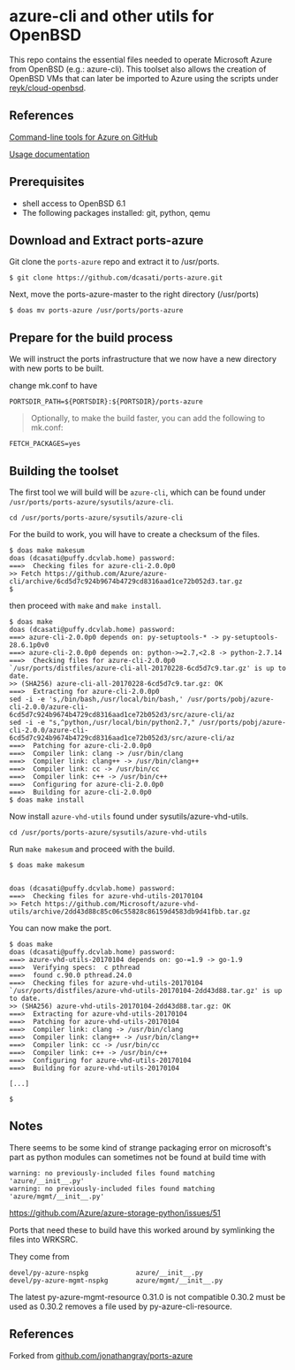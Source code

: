 
#  azure-cli and other utils for OpenBSD

This repo contains the essential files needed to operate Microsoft Azure from OpenBSD (e.g.: azure-cli). 
This toolset also allows the creation of OpenBSD VMs that can later be imported to Azure using the scripts under
[reyk/cloud-openbsd](https://github.com/reyk/cloud-openbsd). 

## References

[Command-line tools for Azure on GitHub](https://github.com/Azure/azure-cli)

[Usage documentation](https://docs.microsoft.com/en-us/cli/azure/)

## Prerequisites

* shell access to OpenBSD 6.1
* The following packages installed: git, python, qemu

## Download and Extract ports-azure

Git clone the `ports-azure` repo and extract it to /usr/ports.

```
$ git clone https://github.com/dcasati/ports-azure.git
```

Next, move the ports-azure-master to the right directory (/usr/ports)

```
$ doas mv ports-azure /usr/ports/ports-azure
```

## Prepare for the build process

We will instruct the ports infrastructure that we now have a new directory with new ports to be 
built. 

change mk.conf to have

```
PORTSDIR_PATH=${PORTSDIR}:${PORTSDIR}/ports-azure
```
 
> Optionally, to make the build faster, you can add the following to mk.conf:

```
FETCH_PACKAGES=yes
```
## Building the toolset

The first tool we will build will be `azure-cli`, which can be found under `/usr/ports/ports-azure/sysutils/azure-cli`.

```
cd /usr/ports/ports-azure/sysutils/azure-cli
```
For the build to work, you will have to create a checksum of the files.

```
$ doas make makesum                                                    
doas (dcasati@puffy.dcvlab.home) password: 
===>  Checking files for azure-cli-2.0.0p0
>> Fetch https://github.com/Azure/azure-cli/archive/6cd5d7c924b9674b4729cd8316aad1ce72b052d3.tar.gz
$
```

then proceed with `make` and `make install`.
```
$ doas make
doas (dcasati@puffy.dcvlab.home) password: 
===> azure-cli-2.0.0p0 depends on: py-setuptools-* -> py-setuptools-28.6.1p0v0
===> azure-cli-2.0.0p0 depends on: python->=2.7,<2.8 -> python-2.7.14
===>  Checking files for azure-cli-2.0.0p0
`/usr/ports/distfiles/azure-cli-all-20170228-6cd5d7c9.tar.gz' is up to date.
>> (SHA256) azure-cli-all-20170228-6cd5d7c9.tar.gz: OK
===>  Extracting for azure-cli-2.0.0p0
sed -i -e 's,/bin/bash,/usr/local/bin/bash,' /usr/ports/pobj/azure-cli-2.0.0/azure-cli-6cd5d7c924b9674b4729cd8316aad1ce72b052d3/src/azure-cli/az
sed -i -e "s,^python,/usr/local/bin/python2.7," /usr/ports/pobj/azure-cli-2.0.0/azure-cli-6cd5d7c924b9674b4729cd8316aad1ce72b052d3/src/azure-cli/az
===>  Patching for azure-cli-2.0.0p0
===>  Compiler link: clang -> /usr/bin/clang
===>  Compiler link: clang++ -> /usr/bin/clang++
===>  Compiler link: cc -> /usr/bin/cc
===>  Compiler link: c++ -> /usr/bin/c++
===>  Configuring for azure-cli-2.0.0p0
===>  Building for azure-cli-2.0.0p0
$ doas make install
```
Now install `azure-vhd-utils` found under sysutils/azure-vhd-utils.

```
cd /usr/ports/ports-azure/sysutils/azure-vhd-utils
```

Run `make makesum` and proceed with the build.

```
$ doas make makesum    


doas (dcasati@puffy.dcvlab.home) password: 
===>  Checking files for azure-vhd-utils-20170104
>> Fetch https://github.com/Microsoft/azure-vhd-utils/archive/2dd43d88c85c06c55828c86159d4583db9d41fbb.tar.gz
```
You can now make the port.

```
$ doas make                                                                                         
doas (dcasati@puffy.dcvlab.home) password:                                                          
===> azure-vhd-utils-20170104 depends on: go-=1.9 -> go-1.9
===>  Verifying specs:  c pthread                            
===>  found c.90.0 pthread.24.0        
===>  Checking files for azure-vhd-utils-20170104                                                   
`/usr/ports/distfiles/azure-vhd-utils-20170104-2dd43d88.tar.gz' is up to date.
>> (SHA256) azure-vhd-utils-20170104-2dd43d88.tar.gz: OK     
===>  Extracting for azure-vhd-utils-20170104                                                       
===>  Patching for azure-vhd-utils-20170104                                             
===>  Compiler link: clang -> /usr/bin/clang
===>  Compiler link: clang++ -> /usr/bin/clang++
===>  Compiler link: cc -> /usr/bin/cc
===>  Compiler link: c++ -> /usr/bin/c++
===>  Configuring for azure-vhd-utils-20170104
===>  Building for azure-vhd-utils-20170104

[...]

$
```

## Notes

There seems to be some kind of strange packaging error on microsoft's part
as python modules can sometimes not be found at build time with

```
warning: no previously-included files found matching 'azure/__init__.py'
warning: no previously-included files found matching 'azure/mgmt/__init__.py'
```
<https://github.com/Azure/azure-storage-python/issues/51>

Ports that need these to build have this worked around by symlinking
the files into WRKSRC.

They come from

```
devel/py-azure-nspkg            azure/__init__.py
devel/py-azure-mgmt-nspkg       azure/mgmt/__init__.py
```

The latest py-azure-mgmt-resource 0.31.0 is not compatible 0.30.2 must
be used as 0.30.2 removes a file used by py-azure-cli-resource.

## References

 Forked from [github.com/jonathangray/ports-azure](jonathangray/ports-azure) 
